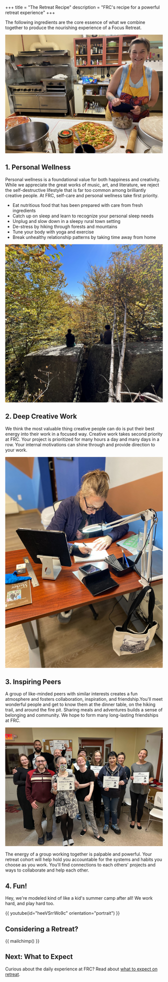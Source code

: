 +++
title = "The Retreat Recipe"
description = "FRC's recipe for a powerful retreat experience"
+++

The following ingredients are the core essence of what we combine together to produce the nourishing experience of a Focus Retreat.

![Stella preparing home made pizzas on pizza night](recipe.jpg)

## 1. Personal Wellness

Personal wellness is a foundational value for both happiness and creativity. While we appreciate the great works of music, art, and literature, we reject the self-destructive lifestyle that is far too common among brilliantly creative people. At FRC, self-care and personal wellness take first priority.

* Eat nutritious food that has been prepared with care from fresh ingredients
* Catch up on sleep and learn to recognize your personal sleep needs
* Unplug and slow down in a sleepy rural town setting
* De-stress by hiking through forests and mountains
* Tune your body with yoga and exercise
* Break unhealthy relationship patterns by taking time away from home

![2 guests sitting on a rock outcropping during an autumn hike](hike.jpg)

## 2. Deep Creative Work

We think the most valuable thing creative people can do is put their best energy into their work in a focused way. Creative work takes second priority at FRC. Your project is prioritized for many hours a day and many days in a row. Your internal motivations can shine through and provide direction to your work.

![Guest working on illustrations](chloe-desk.jpg)

## 3. Inspiring Peers

A group of like-minded peers with similar interests creates a fun atmosphere and fosters collaboration, inspiration, and friendship.You'll meet wonderful people and get to know them at the dinner table, on the hiking trail, and around the fire pit. Sharing meals and adventures builds a sense of belonging and community. We hope to form many long-lasting friendships at FRC.

![FRC Cohort on the front steps](inktober-cohort.jpg)

The energy of a group working together is palpable and powerful. Your retreat cohort will help hold you accountable for the systems and habits you choose as you work. You'll find connections to each others' projects and ways to collaborate and help each other.

## 4. Fun!

Hey, we're modeled kind of like a kid's summer camp after all! We work hard, and play hard too.

{{ youtube(id="heeVSrrWo9c" orientation="portrait") }}

## Considering a Retreat?

{{ mailchimp() }}

## Next: What to Expect

Curious about the daily experience at FRC? Read about [what to expect on retreat](/what-to-expect).
